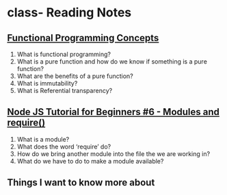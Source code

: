 # class- Reading Notes

## [Functional Programming Concepts](https://medium.com/the-renaissance-developer/concepts-of-functional-programming-in-javascript-6bc84220d2aa)

1) What is functional programming?
2) What is a pure function and how do we know if something is a pure function?
3) What are the benefits of a pure function?
4) What is immutability?
5) What is Referential transparency?

## [Node JS Tutorial for Beginners #6 - Modules and require()](https://www.youtube.com/watch?v=xHLd36QoS4k)

1) What is a module?
2) What does the word ‘require’ do?
3) How do we bring another module into the file the we are working in?
4) What do we have to do to make a module available?

## Things I want to know more about
